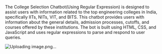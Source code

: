 The College Selection Chatbot(Using Regular Expression) is designed to assist users with information related to the top engineering colleges in India, specifically IITs, NITs, VIT, and BITS. This chatbot provides users with information about the general details, admission processes, cutoffs, and courses offered by these institutions. The bot is built using HTML, CSS, and JavaScript and uses regular expressions to parse and respond to user queries.

![Uploading image.png…]()
